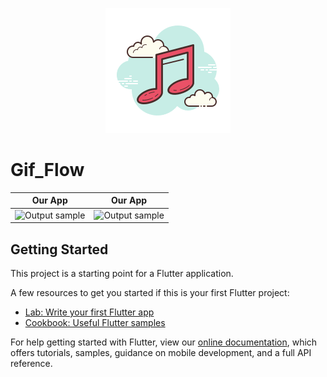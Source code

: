 <p align="center">
  <img src="./assets/music/icon.png">
</p>

# Gif_Flow 

|     Our App               |     Our App        
| ------------------------- | ------------------------- |
| ![Output sample](assets/gifs/OurApp.gif)| ![Output sample](assets/gifs/PuaseAndPlay.gif)|

## Getting Started

This project is a starting point for a Flutter application.

A few resources to get you started if this is your first Flutter project:

- [Lab: Write your first Flutter app](https://flutter.dev/docs/get-started/codelab)
- [Cookbook: Useful Flutter samples](https://flutter.dev/docs/cookbook)

For help getting started with Flutter, view our
[online documentation](https://flutter.dev/docs), which offers tutorials,
samples, guidance on mobile development, and a full API reference.
